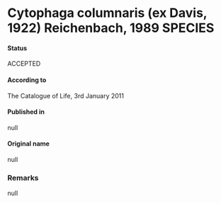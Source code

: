 # Cytophaga columnaris (ex Davis, 1922) Reichenbach, 1989 SPECIES

#### Status
ACCEPTED

#### According to
The Catalogue of Life, 3rd January 2011

#### Published in
null

#### Original name
null

### Remarks
null